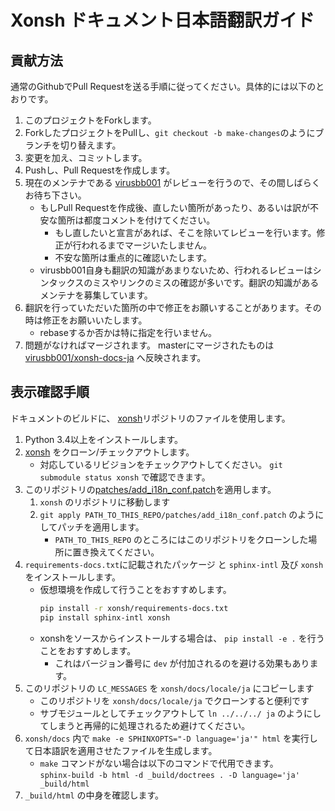 # Xonsh ドキュメント日本語翻訳ガイド

## 貢献方法

通常のGithubでPull Requestを送る手順に従ってください。具体的には以下のとおりです。

1. このプロジェクトをForkします。
1. ForkしたプロジェクトをPullし、`git checkout -b make-changes`のようにブランチを切り替えます。
1. 変更を加え、コミットします。
1. Pushし、Pull Requestを作成します。
1. 現在のメンテナである [virusbb001](https://github.com/virusbb001) がレビューを行うので、その間しばらくお待ち下さい。
	+ もしPull Requestを作成後、直したい箇所があったり、あるいは訳が不安な箇所は都度コメントを付けてください。
		+ もし直したいと宣言があれば、そこを除いてレビューを行います。修正が行われるまでマージいたしません。
		+ 不安な箇所は重点的に確認いたします。
	+ virusbb001自身も翻訳の知識があまりないため、行われるレビューはシンタックスのミスやリンクのミスの確認が多いです。翻訳の知識があるメンテナを募集しています。
1. 翻訳を行っていただいた箇所の中で修正をお願いすることがあります。その時は修正をお願いいたします。
	+ rebaseするか否かは特に指定を行いません。
1. 問題がなければマージされます。 masterにマージされたものは [virusbb001/xonsh-docs-ja](https://virusbb001.github.io/xonsh-docs-ja/) へ反映されます。

## 表示確認手順

ドキュメントのビルドに、 [xonsh](https://github.com/xonsh/xonsh)リポジトリのファイルを使用します。

1. Python 3.4以上をインストールします。
1. [xonsh](https://github.com/xonsh/xonsh) をクローン/チェックアウトします。
	+ 対応しているリビジョンをチェックアウトしてください。 `git submodule status xonsh` で確認できます。
1. このリポジトリの[patches/add\_i18n\_conf.patch](patches/add_i18n_conf.patch)を適用します。
	1. `xonsh` のリポジトリに移動します
	1. `git apply PATH_TO_THIS_REPO/patches/add_i18n_conf.patch` のようにしてパッチを適用します。
		+ `PATH_TO_THIS_REPO` のところにはこのリポジトリをクローンした場所に置き換えてください。
1. `requirements-docs.txt`に記載されたパッケージ と `sphinx-intl` 及び `xonsh` をインストールします。
	+ 仮想環境を作成して行うことをおすすめします。  
		```sh
		pip install -r xonsh/requirements-docs.txt
		pip install sphinx-intl xonsh
		```
	+ xonshをソースからインストールする場合は、 `pip install -e .` を行うことをおすすめします。
		+ これはバージョン番号に `dev` が付加されるのを避ける効果もあります。
1. このリポジトリの `LC_MESSAGES` を `xonsh/docs/locale/ja` にコピーします
	+ このリポジトリを `xonsh/docs/locale/ja` でクローンすると便利です
	+ サブモジュールとしてチェックアウトして `ln ../../../ ja` のようにしてしまうと再帰的に処理されるため避けてください。
1. `xonsh/docs` 内で `make -e SPHINXOPTS="-D language='ja'" html` を実行して日本語訳を適用させたファイルを生成します。
	+ `make` コマンドがない場合は以下のコマンドで代用できます。  
		`sphinx-build -b html -d _build/doctrees . -D language='ja' _build/html`
1. `_build/html` の中身を確認します。
